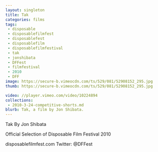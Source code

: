 ```yaml
---
layout: singleton
title: Tak
categories: films
tags:
 - disposable
 - disposablefilmfest
 - disposablefest
 - disposablefilm
 - disposablefilmfestival
 - tak
 - jonshibata
 - DFFest
 - filmfestival
 - 2010
 - DFF
image: https://secure-b.vimeocdn.com/ts/529/081/52908152_295.jpg
thumb: https://secure-b.vimeocdn.com/ts/529/081/52908152_295.jpg

video: //player.vimeo.com/video/10224894
collections:
 - 2010-3-24-competitive-shorts.md
blurb: Tak, a film by Jon Shibata.
---
```


Tak
By Jon Shibata

Official Selection of Disposable Film Festival 2010

disposablefilmfest.com
Twitter: @DFFest
